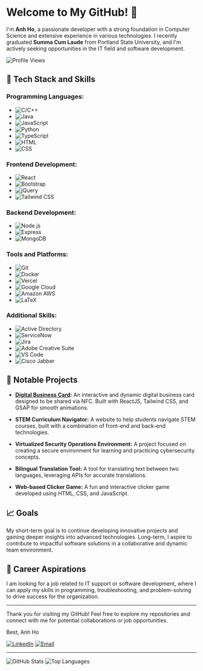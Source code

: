 # Welcome to My GitHub! 👋

I'm **Anh Ho**, a passionate developer with a strong foundation in Computer Science and extensive experience in various technologies. I recently graduated **Summa Cum Laude** from Portland State University, and I'm actively seeking opportunities in the IT field and software development.

![Profile Views](https://komarev.com/ghpvc/?username=anhoop89&color=blue)

## 🚀 Tech Stack and Skills

### Programming Languages:
- ![C/C++](https://img.shields.io/badge/C/C++-00599C?style=flat&logo=c)
- ![Java](https://img.shields.io/badge/Java-007396?style=flat&logo=java)
- ![JavaScript](https://img.shields.io/badge/JavaScript-F7DF1E?style=flat&logo=javascript)
- ![Python](https://img.shields.io/badge/Python-3776AB?style=flat&logo=python)
- ![TypeScript](https://img.shields.io/badge/TypeScript-3178C6?style=flat&logo=typescript)
- ![HTML](https://img.shields.io/badge/HTML5-E34F26?style=flat&logo=html5)
- ![CSS](https://img.shields.io/badge/CSS3-1572B6?style=flat&logo=css3)

### Frontend Development:
- ![React](https://img.shields.io/badge/React-61DAFB?style=flat&logo=react)
- ![Bootstrap](https://img.shields.io/badge/Bootstrap-7952B3?style=flat&logo=bootstrap)
- ![jQuery](https://img.shields.io/badge/jQuery-0769AD?style=flat&logo=jquery)
- ![Tailwind CSS](https://img.shields.io/badge/Tailwind%20CSS-38B2AC?style=flat&logo=tailwind-css)

### Backend Development:
- ![Node.js](https://img.shields.io/badge/Node.js-339933?style=flat&logo=node.js)
- ![Express](https://img.shields.io/badge/Express-000000?style=flat&logo=express)
- ![MongoDB](https://img.shields.io/badge/MongoDB-47A248?style=flat&logo=mongodb)

### Tools and Platforms:
- ![Git](https://img.shields.io/badge/Git-F05032?style=flat&logo=git)
- ![Docker](https://img.shields.io/badge/Docker-2496ED?style=flat&logo=docker)
- ![Vercel](https://img.shields.io/badge/Vercel-000000?style=flat&logo=vercel)
- ![Google Cloud](https://img.shields.io/badge/Google%20Cloud-4285F4?style=flat&logo=google-cloud)
- ![Amazon AWS](https://img.shields.io/badge/Amazon%20AWS-232F3E?style=flat&logo=amazon-aws)
- ![LaTeX](https://img.shields.io/badge/LaTeX-008080?style=flat&logo=latex)

### Additional Skills:
- ![Active Directory](https://img.shields.io/badge/Active%20Directory-0082C9?style=flat&logo=windows)
- ![ServiceNow](https://img.shields.io/badge/ServiceNow-000000?style=flat&logo=servicenow)
- ![Jira](https://img.shields.io/badge/Jira-0052CC?style=flat&logo=jira)
- ![Adobe Creative Suite](https://img.shields.io/badge/Adobe%20Creative%20Suite-FF0000?style=flat&logo=adobe)
- ![VS Code](https://img.shields.io/badge/VS%20Code-007ACC?style=flat&logo=visual-studio-code)
- ![Cisco Jabber](https://img.shields.io/badge/Cisco%20Jabber-007CC3?style=flat&logo=cisco)

## 🌟 Notable Projects

- **[Digital Business Card](https://github.com/anhoop89/digital_business_card):** An interactive and dynamic digital business card designed to be shared via NFC. Built with ReactJS, Tailwind CSS, and GSAP for smooth animations.
  
- **STEM Curriculum Navigator:** A website to help students navigate STEM courses, built with a combination of front-end and back-end technologies.
  
- **Virtualized Security Operations Environment:** A project focused on creating a secure environment for learning and practicing cybersecurity concepts.

- **Bilingual Translation Tool:** A tool for translating text between two languages, leveraging APIs for accurate translations.

- **Web-based Clicker Game:** A fun and interactive clicker game developed using HTML, CSS, and JavaScript.

## 📈 Goals

My short-term goal is to continue developing innovative projects and gaining deeper insights into advanced technologies. Long-term, I aspire to contribute to impactful software solutions in a collaborative and dynamic team environment.

## 🎯 Career Aspirations

I am looking for a job related to IT support or software development, where I can apply my skills in programming, troubleshooting, and problem-solving to drive success for the organization.

---

Thank you for visiting my GitHub! Feel free to explore my repositories and connect with me for potential collaborations or job opportunities.

Best,
Anh Ho

[![LinkedIn](https://img.shields.io/badge/LinkedIn-Connect-blue)](https://www.linkedin.com/in/anhoop89/)
[![Email](https://img.shields.io/badge/Email-Contact-brightgreen)](mailto:anhoop89@example.com)

---

![GitHub Stats](https://github-readme-stats.vercel.app/api?username=anhoop89&show_icons=true&theme=radical)
![Top Languages](https://github-readme-stats.vercel.app/api/top-langs/?username=anhoop89&layout=compact&theme=radical)
